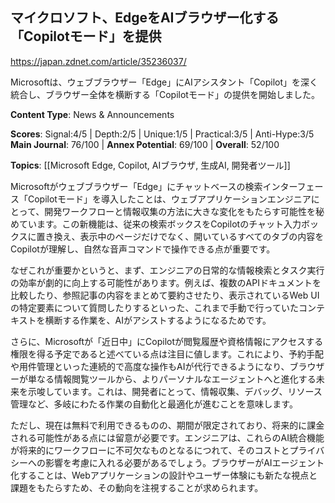 ## マイクロソフト、EdgeをAIブラウザー化する「Copilotモード」を提供

https://japan.zdnet.com/article/35236037/

Microsoftは、ウェブブラウザー「Edge」にAIアシスタント「Copilot」を深く統合し、ブラウザー全体を横断する「Copilotモード」の提供を開始しました。

**Content Type**: News & Announcements

**Scores**: Signal:4/5 | Depth:2/5 | Unique:1/5 | Practical:3/5 | Anti-Hype:3/5
**Main Journal**: 76/100 | **Annex Potential**: 69/100 | **Overall**: 52/100

**Topics**: [[Microsoft Edge, Copilot, AIブラウザ, 生成AI, 開発者ツール]]

Microsoftがウェブブラウザー「Edge」にチャットベースの検索インターフェース「Copilotモード」を導入したことは、ウェブアプリケーションエンジニアにとって、開発ワークフローと情報収集の方法に大きな変化をもたらす可能性を秘めています。この新機能は、従来の検索ボックスをCopilotのチャット入力ボックスに置き換え、表示中のページだけでなく、開いているすべてのタブの内容をCopilotが理解し、自然な音声コマンドで操作できる点が重要です。

なぜこれが重要かというと、まず、エンジニアの日常的な情報検索とタスク実行の効率が劇的に向上する可能性があります。例えば、複数のAPIドキュメントを比較したり、参照記事の内容をまとめて要約させたり、表示されているWeb UIの特定要素について質問したりするといった、これまで手動で行っていたコンテキストを横断する作業を、AIがアシストするようになるためです。

さらに、Microsoftが「近日中」にCopilotが閲覧履歴や資格情報にアクセスする権限を得る予定であると述べている点は注目に値します。これにより、予約手配や用件管理といった連続的で高度な操作もAIが代行できるようになり、ブラウザーが単なる情報閲覧ツールから、よりパーソナルなエージェントへと進化する未来を示唆しています。これは、開発者にとって、情報収集、デバッグ、リソース管理など、多岐にわたる作業の自動化と最適化が進むことを意味します。

ただし、現在は無料で利用できるものの、期間が限定されており、将来的に課金される可能性がある点には留意が必要です。エンジニアは、これらのAI統合機能が将来的にワークフローに不可欠なものとなるにつれて、そのコストとプライバシーへの影響を考慮に入れる必要があるでしょう。ブラウザーがAIエージェント化することは、Webアプリケーションの設計やユーザー体験にも新たな視点と課題をもたらすため、その動向を注視することが求められます。